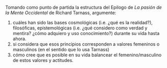 Tomando como punto de partida la estructura del Epilogo de _La pasión de la Mente Occidental_ de Richard Tarnass, argumente:

1. cuáles han sido las bases cosmológicas (i.e. ¿qué es la realidad?), filosóficas, epistemológicas 
(i.e. ¿qué considero como verdad y mentira? ¿cómo adquiero y uso conocimiento?) durante su vida hasta ahora.
2. si considera que esos principios corresponden a valores femeninos o masculinos (en el sentido que lo usa Tarnass)  
3. cómo cree que es posible en su vida balancear el femenino/masculino de estos valores y actitudes.  

